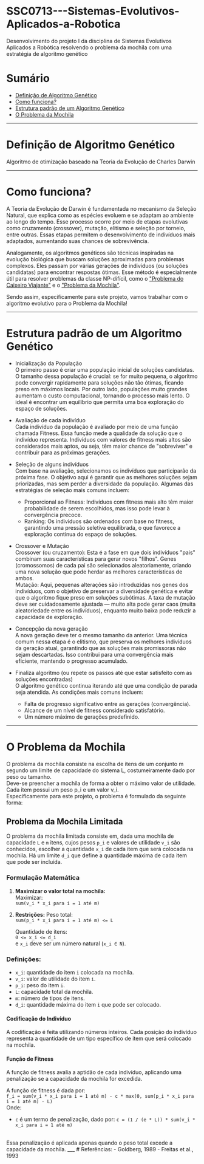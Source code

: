 # SSC0713---Sistemas-Evolutivos-Aplicados-a-Robotica
Desenvolvimento do projeto I da disciplina de Sistemas Evolutivos Aplicados a Robótica resolvendo o problema da mochila com uma estratégia de algoritmo genético

# Sumário
- [Definição de Algoritmo Genético](#definição-de-algoritmo-genético)
- [Como funciona?](#como-funciona?)
- [Estrutura padrão de um Algoritmo Genético](#estrutura-padrão-de-um-algoritmo-genético)
- [O Problema da Mochila](#o-problema-da-mochila)

___

# Definição de Algoritmo Genético
Algoritmo de otimização baseado na Teoria da Evolução de Charles Darwin
___

# Como funciona?
A Teoria da Evolução de Darwin é fundamentada no mecanismo da Seleção Natural, que explica como as espécies evoluem e se adaptam ao ambiente ao longo do tempo. Esse processo ocorre por meio de etapas evolutivas como cruzamento (crossover), mutação, elitismo e seleção por torneio, entre outras. Essas etapas permitem o desenvolvimento de indivíduos mais adaptados, aumentando suas chances de sobrevivência.

Analogamente, os algoritmos genéticos são técnicas inspiradas na evolução biológica que buscam soluções aproximadas para problemas complexos. Eles passam por várias gerações de indivíduos (ou soluções candidatas) para encontrar respostas ótimas. Esse método é especialmente útil para resolver problemas da classe NP-difícil, como o ["Problema do Caixeiro Viajante"](http://www.mat.ufrgs.br/~portosil/caixeiro.html) e o ["Problema da Mochila"](https://www.ime.unicamp.br/~mac/db/2015-1S-122181-1.pdf).

Sendo assim, especificamente para este projeto, vamos trabalhar com o algoritmo evolutivo para o Problema da Mochila!
___

# Estrutura padrão de um Algoritmo Genético
- Inicialização da População <br>
  O primeiro passo é criar uma população inicial de soluções candidatas. O tamanho dessa população é crucial: se for muito pequena, o algoritmo pode convergir rapidamente
  para soluções não tão ótimas, ficando preso em máximos locais. Por outro lado, populações muito grandes aumentam o custo computacional, tornando o processo mais lento. O
  ideal é encontrar um equilíbrio que permita uma boa exploração do espaço de soluções.

- Avaliação de cada indivíduo <br>
  Cada indivíduo da população é avaliado por meio de uma função chamada Fitness. Essa função mede a qualidade da solução que o indivíduo representa. Indivíduos com
  valores de fitness mais altos são considerados mais aptos, ou seja, têm maior chance de "sobreviver" e contribuir para as próximas gerações.

- Seleção de alguns indivíduos <br>
  Com base na avaliação, selecionamos os indivíduos que participarão da próxima fase. O objetivo aqui é garantir que as melhores soluções sejam priorizadas, mas sem
  perder a diversidade da população. Algumas das estratégias de seleção mais comuns incluem: <br>
    - Proporcional ao Fitness: Indivíduos com fitness mais alto têm maior probabilidade de serem escolhidos, mas isso pode levar à convergência precoce. <br>
    - Ranking: Os indivíduos são ordenados com base no fitness, garantindo uma pressão seletiva equilibrada, o que favorece a exploração contínua do espaço de soluções.

- Crossover e Mutação <br>
  Crossover (ou cruzamento): Esta é a fase em que dois indivíduos "pais" combinam suas características para gerar novos "filhos". Genes (cromossomos) de cada pai são
  selecionados aleatoriamente, criando uma nova solução que pode herdar as melhores características de ambos.<br>
  Mutação: Aqui, pequenas alterações são introduzidas nos genes dos indivíduos, com o objetivo de preservar a diversidade genética e evitar que o algoritmo fique preso em
  soluções subótimas. A taxa de mutação deve ser cuidadosamente ajustada — muito alta pode gerar caos (muita aleatoriedade entre os indivíduos), enquanto muito baixa pode
  reduzir a capacidade de exploração.
  
- Concepção da nova geração <br>
  A nova geração deve ter o mesmo tamanho da anterior. Uma técnica comum nessa etapa é o elitismo, que preserva os melhores indivíduos da geração atual, garantindo que as
  soluções mais promissoras não sejam descartadas. Isso contribui para uma convergência mais eficiente, mantendo o progresso acumulado.
  
- Finaliza algoritmo (ou repete os passos até que estar satisfeito com as soluções encontradas) <br>
  O algoritmo genético continua iterando até que uma condição de parada seja atendida. As condições mais comuns incluem: <br>
    - Falta de progresso significativo entre as gerações (convergência). <br>
    - Alcance de um nível de fitness considerado satisfatório. <br>
    - Um número máximo de gerações predefinido.
___

# O Problema da Mochila

O problema da mochila consiste na escolha de itens de um conjunto m segundo um limite de capacidade do sistema L, costumeiramente dado por peso ou tamanho.<br>
Deve-se preencher a mochila de forma a obter o máximo valor de utilidade. Cada item possui um peso p_i e um valor v_i.<br>
Especificamente para este projeto, o problema é formulado da seguinte forma:<br>
## Problema da Mochila Limitada

O problema da mochila limitada consiste em, dada uma mochila de capacidade `L` e `m` itens, cujos pesos `p_i` e valores de utilidade `v_i` são conhecidos, escolher a quantidade `x_i` de cada item que será colocada na mochila. Há um limite `d_i` que define a quantidade máxima de cada item que pode ser incluída.<br>

### Formulação Matemática
1. **Maximizar o valor total na mochila:**<br>
   Maximizar:  <br>
   `sum(v_i * x_i para i = 1 até m)`

2. **Restrições:**
   Peso total:  <br>
   `sum(p_i * x_i para i = 1 até m) <= L`
   
   Quantidade de itens:<br>
   `0 <= x_i <= d_i`  
   e `x_i` deve ser um número natural (`x_i ∈ N`).

### Definições:
- `x_i`: quantidade do item `i` colocada na mochila.<br>
- `v_i`: valor de utilidade do item `i`.<br>
- `p_i`: peso do item `i`.<br>
- `L`: capacidade total da mochila.<br>
- `m`: número de tipos de itens.<br>
- `d_i`: quantidade máxima do item `i` que pode ser colocado.<br>

#### Codificação do Indivíduo
A codificação é feita utilizando números inteiros. Cada posição do indivíduo representa a quantidade de um tipo específico de item que será colocado na mochila.

#### Função de Fitness
A função de fitness avalia a aptidão de cada indivíduo, aplicando uma penalização se a capacidade da mochila for excedida.

A função de fitness é dada por:<br>
`f_i = sum(v_i * x_i para i = 1 até m) - c * max(0, sum(p_i * x_i para i = 1 até m) - L)`
<br>
Onde:
- `c` é um termo de penalização, dado por:
  `c = (1 / (e * L)) * sum(v_i * x_i para i = 1 até m)`
<br>
Essa penalização é aplicada apenas quando o peso total excede a capacidade da mochila.
___
# Referências:
- Goldberg, 1989
- Freitas et al., 1993
